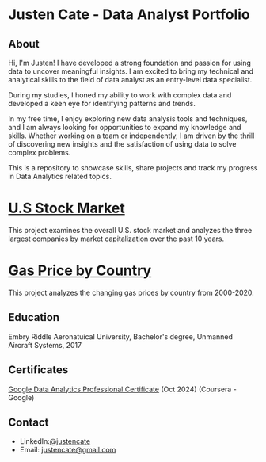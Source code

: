# Justen Cate - Data Analyst Portfolio

## About
Hi, I'm Justen! I have developed a strong foundation and passion for using data to uncover meaningful insights. I am excited to bring my technical and analytical skills to the field of data analyst as an entry-level data specialist. 

During my studies, I honed my ability to work with complex data and developed a keen eye for identifying patterns and trends. 

In my free time, I enjoy exploring new data analysis tools and techniques, and I am always looking for opportunities to expand my knowledge and skills. Whether working on a team or independently, I am driven by the thrill of discovering new insights and the satisfaction of using data to solve complex problems.

This is a repository to showcase skills, share projects and track my progress in Data Analytics related topics.

# [U.S Stock Market](https://github.com/MrJCate/USStockMarket)

This project examines the overall U.S. stock market and analyzes the three largest companies by market capitalization over the past 10 years.

# [Gas Price by Country](https://github.com/MrJCate/GasPricesbyCountry)

This project analyzes the changing gas prices by country from 2000-2020.

## Education
Embry Riddle Aeronatuical University, Bachelor's degree, Unmanned Aircraft Systems, 2017

## Certificates
[Google Data Analytics Professional Certificate](https://coursera.org/share/26bca91e3e6dc4027373ea39fe8e1142) (Oct 2024) (Coursera - Google)

## Contact
- LinkedIn:[@justencate](https://www.linkedin.com/in/justencate/)
- Email: justencate@gmail.com
